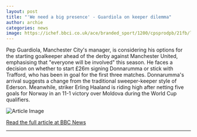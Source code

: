 ```yaml
---
layout: post
title: "'We need a big presence' - Guardiola on keeper dilemma"
author: archie
categories: news
image: https://ichef.bbci.co.uk/ace/branded_sport/1200/cpsprodpb/21fb/live/a6b52550-8fd9-11f0-a984-69b738896393.jpg
---
```

Pep Guardiola, Manchester City's manager, is considering his options for the starting goalkeeper ahead of the derby against Manchester United, emphasising that "everyone will be involved" this season. He faces a decision on whether to start £26m signing Donnarumma or stick with Trafford, who has been in goal for the first three matches. Donnarumma's arrival suggests a change from the traditional sweeper-keeper style of Ederson. Meanwhile, striker Erling Haaland is riding high after netting five goals for Norway in an 11-1 victory over Moldova during the World Cup qualifiers.

![Article Image](https://ichef.bbci.co.uk/ace/branded_sport/1200/cpsprodpb/21fb/live/a6b52550-8fd9-11f0-a984-69b738896393.jpg)

[Read the full article at BBC News](https://www.bbc.com/sport/football/articles/c9v7ygz3x83o?at_medium=RSS&at_campaign=rss)

---
